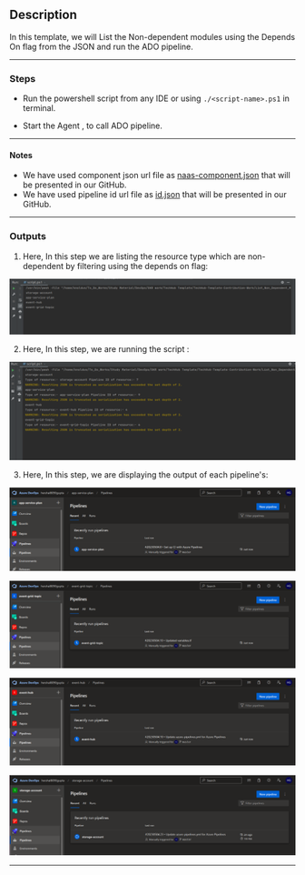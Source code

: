 ## Description

In this template, we will List the Non-dependent modules using the Depends On flag from the JSON and run the ADO pipeline.

---

### Steps

* Run the powershell script from any IDE or using `./<script-name>.ps1` in terminal.

* Start the Agent , to call ADO pipeline.

---

#### Notes

* We have used component json url file as [naas-component.json](JSON/naas-component.json)  that will be presented in our GitHub. 
* We have used pipeline id url file as [id.json](JSON/id.json) that will be presented in our GitHub.
---

### Outputs

1. Here, In this step we are listing the resource type which are non-dependent by filtering using the depends on flag:

![list-non-dependent-resources.png](assets/list-non-dependent-resources.png)

2. Here, In this step, we are running the script :

![output-pipeline-calling.png](assets/output-pipeline-calling.png)


3. Here, In this step, we are displaying the output of each pipeline's:

![pipeline-app-service-plan.png](assets/pipeline-app-service-plan.png)

![pipeline-event-grid.png](assets/pipeline-event-grid.png)

![pipeline-event-hub.png](assets/pipeline-event-hub.png)

![pipeline-storage-account.png](assets/pipeline-storage-account.png)

---
